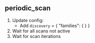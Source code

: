 
## periodic_scan

1. Update config:
    * Add `discovery` = { "families": {  } }
1. Wait for all scans not active
1. Wait for scan iterations
